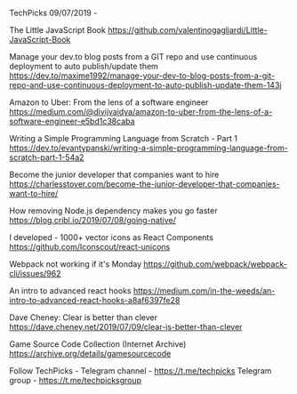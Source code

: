 TechPicks 09/07/2019 -

The Little JavaScript Book
https://github.com/valentinogagliardi/Little-JavaScript-Book

Manage your dev.to blog posts from a GIT repo and use continuous deployment to auto publish/update them
https://dev.to/maxime1992/manage-your-dev-to-blog-posts-from-a-git-repo-and-use-continuous-deployment-to-auto-publish-update-them-143j

Amazon to Uber: From the lens of a software engineer
https://medium.com/@divijvaidya/amazon-to-uber-from-the-lens-of-a-software-engineer-e5bd1c38caba

Writing a Simple Programming Language from Scratch - Part 1
https://dev.to/evantypanski/writing-a-simple-programming-language-from-scratch-part-1-54a2

Become the junior developer that companies want to hire
https://charlesstover.com/become-the-junior-developer-that-companies-want-to-hire/

How removing Node.js dependency makes you go faster
https://blog.cribl.io/2019/07/08/going-native/

I developed - 1000+ vector icons as React Components
https://github.com/Iconscout/react-unicons

Webpack not working if it's Monday
https://github.com/webpack/webpack-cli/issues/962

An intro to advanced react hooks
https://medium.com/in-the-weeds/an-intro-to-advanced-react-hooks-a8af6397fe28

Dave Cheney: Clear is better than clever
https://dave.cheney.net/2019/07/09/clear-is-better-than-clever

Game Source Code Collection (Internet Archive)
https://archive.org/details/gamesourcecode

Follow TechPicks -
Telegram channel - https://t.me/techpicks
Telegram group - https://t.me/techpicksgroup